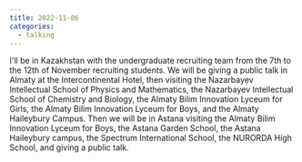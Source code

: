 ```yaml
---
title: 2022-11-06
categories:
  - talking
---
```


I'll be in Kazakhstan with the undergraduate recruiting team from the 7th to the 12th of November recruiting students. We will be giving a public talk in Almaty at the Intercontinental Hotel, then visiting the Nazarbayev Intellectual School of Physics and Mathematics, the Nazarbayev Intellectual School of Chemistry and Biology, the Almaty Bilim Innovation Lyceum for Girls, the Almaty Bilim Innovation Lyceum for Boys, and the Almaty Haileybury Campus. Then we will be in Astana visiting the Almaty Bilim Innovation Lyceum for Boys, the Astana Garden School, the Astana Haileybury campus, the Spectrum International School, the NURORDA High School, and giving a public talk.
